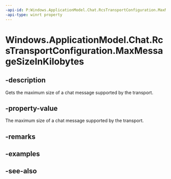 ----api-id: P:Windows.ApplicationModel.Chat.RcsTransportConfiguration.MaxMessageSizeInKilobytes
-api-type: winrt property
---<!-- Property syntaxpublic int MaxMessageSizeInKilobytes { get; }--># Windows.ApplicationModel.Chat.RcsTransportConfiguration.MaxMessageSizeInKilobytes## -descriptionGets the maximum size of a chat message supported by the transport.## -property-valueThe maximum size of a chat message supported by the transport.## -remarks## -examples## -see-also